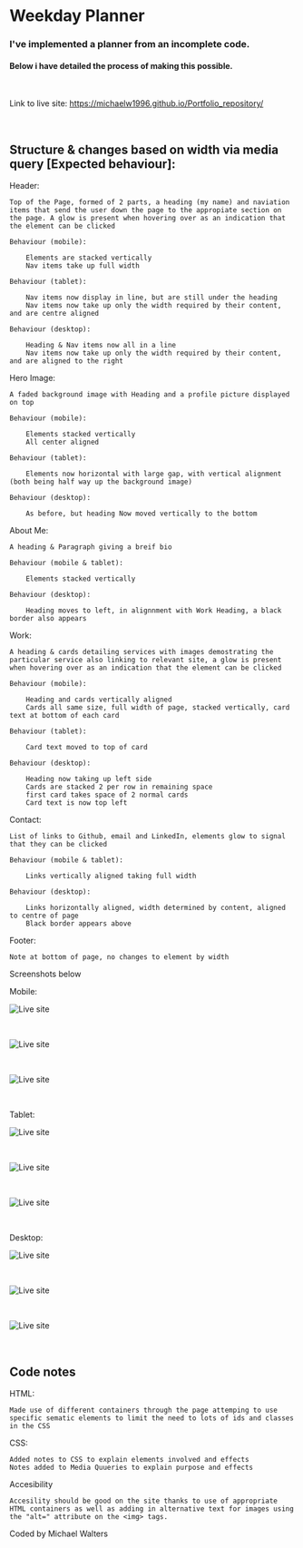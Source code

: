 # Weekday Planner

### I've implemented a planner from an incomplete code. 

#### Below i have detailed the process of making this possible.

<br>

Link to live site: https://michaelw1996.github.io/Portfolio_repository/

<br>

## Structure & changes based on width via media query [Expected behaviour]:

Header:

    Top of the Page, formed of 2 parts, a heading (my name) and naviation items that send the user down the page to the appropiate section on the page. A glow is present when hovering over as an indication that the element can be clicked

    Behaviour (mobile):

        Elements are stacked vertically
        Nav items take up full width

    Behaviour (tablet):

        Nav items now display in line, but are still under the heading
        Nav items now take up only the width required by their content, and are centre aligned

    Behaviour (desktop):

        Heading & Nav items now all in a line
        Nav items now take up only the width required by their content, and are aligned to the right

Hero Image:

    A faded background image with Heading and a profile picture displayed on top

    Behaviour (mobile):

        Elements stacked vertically
        All center aligned

    Behaviour (tablet):

        Elements now horizontal with large gap, with vertical alignment (both being half way up the background image)

    Behaviour (desktop):

        As before, but heading Now moved vertically to the bottom

About Me:

    A heading & Paragraph giving a breif bio

    Behaviour (mobile & tablet):

        Elements stacked vertically

    Behaviour (desktop):

        Heading moves to left, in alignnment with Work Heading, a black border also appears

Work:

    A heading & cards detailing services with images demostrating the particular service also linking to relevant site, a glow is present when hovering over as an indication that the element can be clicked

    Behaviour (mobile):

        Heading and cards vertically aligned
        Cards all same size, full width of page, stacked vertically, card text at bottom of each card

    Behaviour (tablet):

        Card text moved to top of card

    Behaviour (desktop):

        Heading now taking up left side
        Cards are stacked 2 per row in remaining space
        first card takes space of 2 normal cards
        Card text is now top left

Contact: 

    List of links to Github, email and LinkedIn, elements glow to signal that they can be clicked

    Behaviour (mobile & tablet):

        Links vertically aligned taking full width

    Behaviour (desktop):

        Links horizontally aligned, width determined by content, aligned to centre of page
        Black border appears above

Footer: 

    Note at bottom of page, no changes to element by width   


Screenshots below

Mobile:

![Live site](./assets/images/Mobile%20top.jpg)

<br>

![Live site](./assets/images/Mobile%20Work.jpg)

<br>

![Live site](./assets/images/Mobile%20bottom.jpg)

<br>

Tablet:

![Live site](./assets/images/Tablet%20top.jpg)

<br>

![Live site](./assets/images/Tablet%20Work.jpg)

<br>

![Live site](./assets/images/Tablet%20bottom.jpg)

<br>

Desktop:

![Live site](./assets/images/Desktop%20Top.jpg)

<br>

![Live site](./assets/images/Desktop%20work.jpg)

<br>

![Live site](./assets/images/Desktop%20bottom.jpg)

<br>


## Code notes

HTML:

    Made use of different containers through the page attemping to use specific sematic elements to limit the need to lots of ids and classes in the CSS

CSS:

    Added notes to CSS to explain elements involved and effects
    Notes added to Media Quueries to explain purpose and effects

Accesibility

    Accesility should be good on the site thanks to use of appropriate HTML containers as well as adding in alternative text for images using the "alt=" attribute on the <img> tags.


Coded by Michael Walters